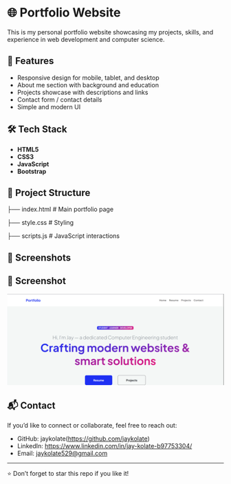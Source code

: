 # 🌐 Portfolio Website

This is my personal portfolio website showcasing my projects, skills, and experience in web development and computer science.

## 🚀 Features
- Responsive design for mobile, tablet, and desktop
- About me section with background and education
- Projects showcase with descriptions and links
- Contact form / contact details
- Simple and modern UI

## 🛠️ Tech Stack
- **HTML5**
- **CSS3**
- **JavaScript**
- **Bootstrap**

## 📂 Project Structure

├── index.html # Main portfolio page

├── style.css # Styling

├── scripts.js # JavaScript interactions 


## 📸 Screenshots
## 📸 Screenshot

![Portfolio Screenshot](assets/Screenshot%202025-08-03%20210053.png)


## 📬 Contact
If you’d like to connect or collaborate, feel free to reach out:  
- GitHub: jaykolate(https://github.com/jaykolate)  
- LinkedIn: https://www.linkedin.com/in/jay-kolate-b97753304/ 
- Email: jaykolate529@gmail.com 

---
⭐ Don’t forget to star this repo if you like it!

